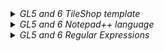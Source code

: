 <details> <summary><i>GL5 and 6 TileShop template</i></summary>

`TileShop .FNT Template.xml`

```xml
<?xml version="1.0" encoding="utf-8"?>
<gdf version="0.8">
	<project name="Growlanser">
		<arranger name="XXXXXX" elementsx="1" elementsy="1" width=">>0x1A<< DEC" height=">>0x1C<< DEC" layout="single" color="indexed" defaultcodec="PSX 4bpp" defaultdatafile="/Growlanser/XXXXXX.fnt">
			<element fileoffset=">>0xC<< HEX" posx="0" posy="0" palette="/Growlanser/XXXXXX.CLUT.0" />
		</arranger>
		<palette name="XXXXXX.CLUT.0" fileoffset=">>0x8<< HEX" datafile="/Growlanser/XXXXXX.fnt" color="RGBA32" entries="16" zeroindextransparent="false" />
		<datafile name="XXXXXX.fnt" location="XXXXXX.fnt" />
	</project>
</gdf>
```

</details>

<details> <summary><i>GL5 and 6 Notepad++ language</i></summary>

`Notepad++ UDL Growlanser (Dracula).xml`

```xml
<NotepadPlus>
    <UserLang name="Growlanser Dracula" ext="" udlVersion="2.1">
        <Settings>
            <Global caseIgnored="yes" allowFoldOfComments="no" foldCompact="no" forcePureLC="0" decimalSeparator="0" />
            <Prefix Keywords1="no" Keywords2="no" Keywords3="no" Keywords4="no" Keywords5="no" Keywords6="no" Keywords7="no" Keywords8="no" />
        </Settings>
        <KeywordLists>
            <Keywords name="Comments"></Keywords>
            <Keywords name="Numbers, prefix1"></Keywords>
            <Keywords name="Numbers, prefix2"></Keywords>
            <Keywords name="Numbers, extras1"></Keywords>
            <Keywords name="Numbers, extras2"></Keywords>
            <Keywords name="Numbers, suffix1"></Keywords>
            <Keywords name="Numbers, suffix2"></Keywords>
            <Keywords name="Numbers, range"></Keywords>
            <Keywords name="Operators1">[ ]</Keywords>
            <Keywords name="Operators2"></Keywords>
            <Keywords name="Folders in code1, open"></Keywords>
            <Keywords name="Folders in code1, middle"></Keywords>
            <Keywords name="Folders in code1, close"></Keywords>
            <Keywords name="Folders in code2, open"></Keywords>
            <Keywords name="Folders in code2, middle"></Keywords>
            <Keywords name="Folders in code2, close"></Keywords>
            <Keywords name="Folders in comment, open"></Keywords>
            <Keywords name="Folders in comment, middle"></Keywords>
            <Keywords name="Folders in comment, close"></Keywords>
            <Keywords name="Keywords1">END-FE END-FF</Keywords>
            <Keywords name="Keywords2">NLINE</Keywords>
            <Keywords name="Keywords3">NWIN</Keywords>
            <Keywords name="Keywords4"></Keywords>
            <Keywords name="Keywords5"></Keywords>
            <Keywords name="Keywords6"></Keywords>
            <Keywords name="Keywords7"></Keywords>
            <Keywords name="Keywords8"></Keywords>
            <Keywords name="Delimiters"></Keywords>
        </KeywordLists>
        <Styles>
            <WordsStyle name="DEFAULT" fgColor="FFFFFF" bgColor="282A36" fontStyle="0" nesting="0" />
            <WordsStyle name="COMMENTS" fgColor="000000" bgColor="FFFFFF" fontStyle="0" nesting="0" />
            <WordsStyle name="LINE COMMENTS" fgColor="000000" bgColor="FFFFFF" fontStyle="0" nesting="0" />
            <WordsStyle name="NUMBERS" fgColor="000000" bgColor="FFFFFF" fontStyle="0" nesting="0" />
            <WordsStyle name="KEYWORDS1" fgColor="FF0000" bgColor="282A36" fontStyle="0" nesting="0" />
            <WordsStyle name="KEYWORDS2" fgColor="00FFFF" bgColor="282A36" fontStyle="0" nesting="0" />
            <WordsStyle name="KEYWORDS3" fgColor="00FF40" bgColor="282A36" fontStyle="0" nesting="0" />
            <WordsStyle name="KEYWORDS4" fgColor="000000" bgColor="FFFFFF" fontStyle="0" nesting="0" />
            <WordsStyle name="KEYWORDS5" fgColor="000000" bgColor="FFFFFF" fontStyle="0" nesting="0" />
            <WordsStyle name="KEYWORDS6" fgColor="000000" bgColor="FFFFFF" fontStyle="0" nesting="0" />
            <WordsStyle name="KEYWORDS7" fgColor="000000" bgColor="FFFFFF" fontStyle="0" nesting="0" />
            <WordsStyle name="KEYWORDS8" fgColor="000000" bgColor="FFFFFF" fontStyle="0" nesting="0" />
            <WordsStyle name="OPERATORS" fgColor="FFFFFF" bgColor="282A36" fontStyle="0" nesting="0" />
            <WordsStyle name="FOLDER IN CODE1" fgColor="000000" bgColor="FFFFFF" fontStyle="0" nesting="0" />
            <WordsStyle name="FOLDER IN CODE2" fgColor="000000" bgColor="FFFFFF" fontStyle="0" nesting="0" />
            <WordsStyle name="FOLDER IN COMMENT" fgColor="000000" bgColor="FFFFFF" fontStyle="0" nesting="0" />
            <WordsStyle name="DELIMITERS1" fgColor="000000" bgColor="FFFFFF" fontStyle="0" nesting="0" />
            <WordsStyle name="DELIMITERS2" fgColor="000000" bgColor="FFFFFF" fontStyle="0" nesting="0" />
            <WordsStyle name="DELIMITERS3" fgColor="000000" bgColor="FFFFFF" fontStyle="0" nesting="0" />
            <WordsStyle name="DELIMITERS4" fgColor="000000" bgColor="FFFFFF" fontStyle="0" nesting="0" />
            <WordsStyle name="DELIMITERS5" fgColor="000000" bgColor="FFFFFF" fontStyle="0" nesting="0" />
            <WordsStyle name="DELIMITERS6" fgColor="000000" bgColor="FFFFFF" fontStyle="0" nesting="0" />
            <WordsStyle name="DELIMITERS7" fgColor="000000" bgColor="FFFFFF" fontStyle="0" nesting="0" />
            <WordsStyle name="DELIMITERS8" fgColor="000000" bgColor="FFFFFF" fontStyle="0" nesting="0" />
        </Styles>
    </UserLang>
</NotepadPlus>
```

</details>

<details> <summary><i>GL5 and 6 Regular Expressions</i></summary>

These regex patterns can be used to quickly find any issues in the script (missing characters and such). `Notepad++` were used for these. Most of them are also part of the GitHub Actions Pipeline.

## Normal search

#### Find dublicates

```plaintext
[NLINE][NLINE]
[NWIN][NWIN]
[END-FE][END-FE]
[END-FF][END-FF]
..
!!
??
,,
・・
SPACESPACE
SPACEFWSPACE
\r\n \r\n
\r\n  \r\n
]\r\n\r\n//
]\r\n\r\n\r\n//
]\r\n\r\n\r\n\r\n//
]\r\n\r\n\r\n\r\n\r\n//
]\r\n\r\n\r\n\r\n\r\n\r\n\r\n//
```

#### Find space before or after `NLINE`, `NWIN`, `END` and `?`, `!`, `.`, `,`, `・`

```plaintext
 [NLINE]
　[NLINE]
[NLINE] 
[NLINE]　
 [NWIN]
　[NWIN]
[NWIN] 
[NWIN]　
 [END-FF]
　[END-FF]
[END-FF] 
[END-FF]　
 [END-FE]
　[END-FE]
[END-FE] 
[END-FE]　
? 
 ?
! 
 !
. 
 .
, 
 ,
・ 
 ・
```

#### Find unnecessary default (`[COL00]`) color code at the end of a string

```plaintext
[COL00][END-FE]
```

## Regular expression search

#### Find string that is missing `[` inside `[NLINE]`, `[NWIN]` etc

```plaintext
[^[](NLINE])
[^[](NWIN])
[^[](END-FE])
[^[](END-FF])
[^[](COL00])
[^[](COL01])
[^[](COL02])
[^[](COL03])
[^[](COL04])
[^[](COL05])
[^[](COL06])
[^[](COL07])
[^[](COL08])
```

#### Find controls codes that is missing the `]`

```plaintext
\[NLINE[^\]]
\[NWIN[^\]]
\[END-FE[^\]]
\[END-FF[^\]]
\[COL00[^\]]
\[COL01[^\]]
\[COL02[^\]]
\[COL03[^\]]
\[COL04[^\]]
```

#### Finds lines that are missing a `]` at the end

```plaintext
^([^\/#\r\n])+[a-zA-Z][^]]$
```

#### Finds `[` missing in `[CC.XXXX]`

```plaintext
[a-zA-Z0-9\!\?\.\,\(\)](CC\.)
```

#### Find string that is missing `.`, `,`, `!`, `?` before `[NLINE]`, `[NWIN]` etc

```plaintext
^([^\/・\r\n])+[a-zA-Z](\[NLINE\])
^([^\/・\r\n])+[a-zA-Z](\[NWIN\])
^([^\/・\r\n])+[a-zA-Z](\[END-FE\])
^([^\/・\r\n])+[a-zA-Z](\[END-FF\])
```

#### Find string that is missing `[` at the end of the line

```plaintext
^([^\/#\r\n])+[a-zA-Z0-9\"\!\£\$\%\^\&\*\(\)\-\_\=\+]$
```

#### Find `・` that has alphabet characters after it

```plaintext
^([^\/\r\n])+・
・[a-zA-Z0-9\!\?\.\,\(\)]
```

#### Find full width space before and after alphabet characters

```plaintext
^([^\/\r\n])+[　]
[a-zA-Z0-9\!\?\.\,\(\)]　
　[a-zA-Z0-9\!\?\.\,\(\)]
```

#### Find lines longer than `<number>` characters

```plaintext
.{34,}
^([^\/\r\n]){45,}
```

#### Find japanese `？`, `！`, `。`, `、`, `… ` before and after alphabet characters

```plaintext
^([^\/\r\n])+[？]
^([^\/\r\n])+[！]
^([^\/\r\n])+[。]
^([^\/\r\n])+[、]
^([^\/\r\n])+[…]


[a-zA-Z0-9\!\?\.\,\(\)]？
[a-zA-Z0-9\!\?\.\,\(\)]！
[a-zA-Z0-9\!\?\.\,\(\)]。
[a-zA-Z0-9\!\?\.\,\(\)]、
[a-zA-Z0-9\!\?\.\,\(\)]…


？[a-zA-Z0-9\!\?\.\,\(\)]
！[a-zA-Z0-9\!\?\.\,\(\)]
。[a-zA-Z0-9\!\?\.\,\(\)]
、[a-zA-Z0-9\!\?\.\,\(\)]
…[a-zA-Z0-9\!\?\.\,\(\)]
```

#### Finds `（`, `）`, `【`, `】`, `『`, `』`, `《`,` 》` that has alphabet characters after and before it

```plaintext
^([^\/\r\n])+[（]
^([^\/\r\n])+[）]
^([^\/\r\n])+[【]
^([^\/\r\n])+[】]
^([^\/\r\n])+[『]
^([^\/\r\n])+[』]
^([^\/\r\n])+[《]
^([^\/\r\n])+[》]

（[a-zA-Z0-9\!\?\.\,\(\)]
）[a-zA-Z0-9\!\?\.\,\(\)]
【[a-zA-Z0-9\!\?\.\,\(\)]
】[a-zA-Z0-9\!\?\.\,\(\)]
『[a-zA-Z0-9\!\?\.\,\(\)]
』[a-zA-Z0-9\!\?\.\,\(\)]
《[a-zA-Z0-9\!\?\.\,\(\)]
》[a-zA-Z0-9\!\?\.\,\(\)]

[a-zA-Z0-9\!\?\.\,\(\)]（
[a-zA-Z0-9\!\?\.\,\(\)]）
[a-zA-Z0-9\!\?\.\,\(\)]【
[a-zA-Z0-9\!\?\.\,\(\)]】
[a-zA-Z0-9\!\?\.\,\(\)]『
[a-zA-Z0-9\!\?\.\,\(\)]』
[a-zA-Z0-9\!\?\.\,\(\)]《
[a-zA-Z0-9\!\?\.\,\(\)]》
```

#### This one excludes everything that has alphabet characters

```plaintext
(?![a-zA-Z0-9\!\?\.\,\(\)])[？]
(?![a-zA-Z0-9!?])[？！。、]
```

</details>